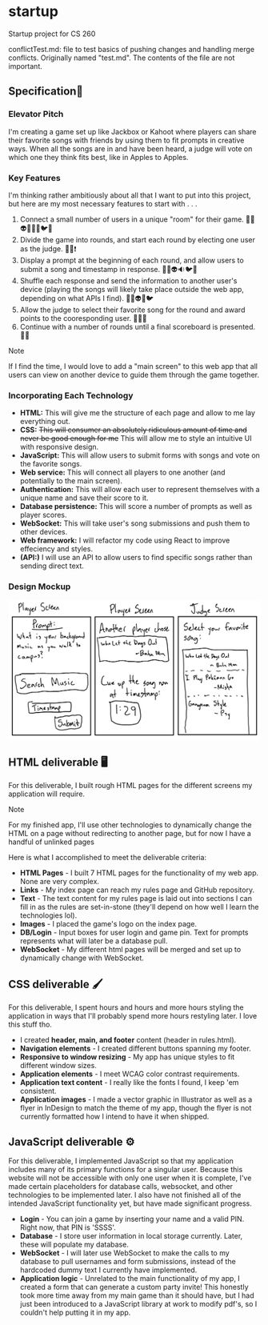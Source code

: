 # startup
Startup project for CS 260

conflictTest.md: file to test basics of pushing changes and handling merge conflicts. Originally named "test.md". The contents of the file are not important.

## Specification🔎
### Elevator Pitch

I'm creating a game set up like Jackbox or Kahoot where players can share their favorite songs with friends by using them to fit prompts in creative ways. When all the songs are in and have been heard, a judge will vote on which one they think fits best, like in Apples to Apples.

### Key Features

I'm thinking rather ambitiously about all that I want to put into this project, but here are my most necessary features to start with . . . 
  1. Connect a small number of users in a unique "room" for their game. 🐸📱👽📱🐶📱🐦📱
  2. Divide the game into rounds, and start each round by electing one user as the judge. 🐶📱❗
  3. Display a prompt at the beginning of each round, and allow users to submit a song and timestamp in response. 🐸🎵👽🔉🐦💭
  4. Shuffle each response and send the information to another user's device (playing the songs will likely take place outside the web app, depending on what APIs I find). 🐸🔀👽🔀🐦
  5. Allow the judge to select their favorite song for the round and award points to the cooresponding user. 🐶🎵💗
  6. Continue with a number of rounds until a final scoreboard is presented. 💯🐸
> [!NOTE]
> If I find the time, I would love to add a "main screen" to this web app that all users can view on another device to guide them through the game together.

### Incorporating Each Technology
- **HTML:** This will give me the structure of each page and allow to me lay everything out.
- **CSS:** ~~This will consumer an absolutely ridiculous amount of time and never be good enough for me~~ This will allow me to style an intuitive UI with responsive design.
- **JavaScript:** This will allow users to submit forms with songs and vote on the favorite songs.
- **Web service:** This will connect all players to one another (and potentially to the main screen).
- **Authentication:** This will allow each user to represent themselves with a unique name and save their score to it.
- **Database persistence:** This will score a number of prompts as well as player scores.
- **WebSocket:** This will take user's song submissions and push them to other devices.
- **Web framework:** I will refactor my code using React to improve effeciency and styles.
- **(API:)** I will use an API to allow users to find specific songs rather than sending direct text.

### Design Mockup
![Three wireframes roughly sketched displaying frames to select songs and timestamps, receive songs and timestamps, and vote on a favorite song.](https://github.com/McChug/startup/blob/main/CS260_Wirefames.jpg)

## HTML deliverable 🖥️

For this deliverable, I built rough HTML pages for the different screens my application will require.

> [!NOTE]
> For my finished app, I'll use other technologies to dynamically change the HTML on a page without redirecting to another page, but for now I have a handful of unlinked pages

Here is what I accomplished to meet the deliverable criteria:
- **HTML Pages** - I built 7 HTML pages for the functionality of my web app. None are very complex.
- **Links** - My index page can reach my rules page and GitHub repository.
- **Text** - The text content for my rules page is laid out into sections I can fill in as the rules are set-in-stone (they'll depend on how well I learn the technologies lol).
- **Images** - I placed the game's logo on the index page.
- **DB/Login** - Input boxes for user login and game pin. Text for prompts represents what will later be a database pull.
- **WebSocket** - My different html pages will be merged and set up to dynamically change with WebSocket.

## CSS deliverable 🖌️

For this deliverable, I spent hours and hours and more hours styling the application in ways that I'll probably spend more hours restyling later. I love this stuff tho.

- I created **header, main, and footer** content (header in rules.html).
- **Navigation elements** - I created different buttons spanning my footer.
- **Responsive to window resizing** - My app has unique styles to fit different window sizes.
- **Application elements** - I meet WCAG color contrast requirements.
- **Application text content** - I really like the fonts I found, I keep 'em consistent.
- **Application images** - I made a vector graphic in Illustrator as well as a flyer in InDesign to match the theme of my app, though the flyer is not currently formatted how I intend to have it when shipped.

## JavaScript deliverable ⚙️

For this deliverable, I implemented JavaScript so that my application includes many of its primary functions for a singular user. Because this website will not be accessible with only one user when it is complete, I've made certain placeholders for database calls, websocket, and other technologies to be implemented later. I also have not finished all of the intended JavaScript functionality yet, but have made significant progress.

- **Login** - You can join a game by inserting your name and a valid PIN. Right now, that PIN is 'SSSS'.
- **Database** - I store user information in local storage currently. Later, these will populate my database.
- **WebSocket** - I will later use WebSocket to make the calls to my database to pull usernames and form submissions, instead of the hardcoded dummy text I currently have implemented.
- **Application logic** - Unrelated to the main functionality of my app, I created a form that can generate a custom party invite! This honestly took more time away from my main game than it should have, but I had just been introduced to a JavaScript library at work to modify pdf's, so I couldn't help putting it in my app.
